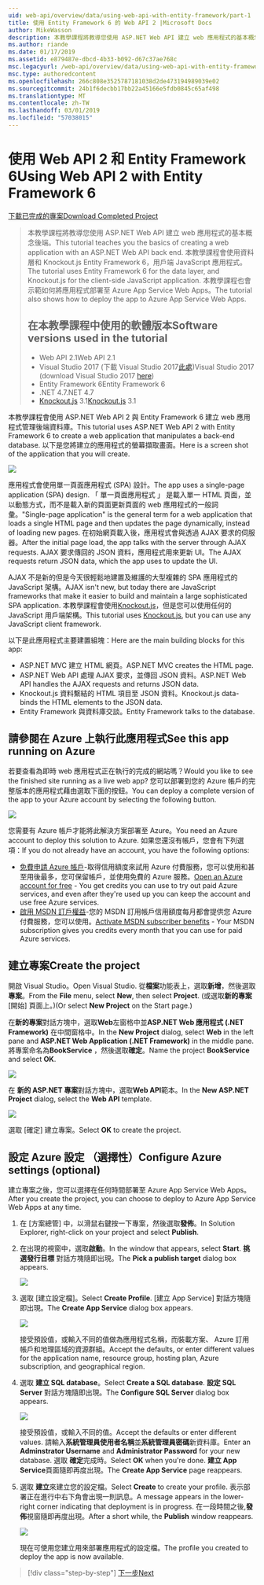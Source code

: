 ```yaml
---
uid: web-api/overview/data/using-web-api-with-entity-framework/part-1
title: 使用 Entity Framework 6 的 Web API 2 |Microsoft Docs
author: MikeWasson
description: 本教學課程將教導您使用 ASP.NET Web API 建立 web 應用程式的基本概念後端。 本教學課程會使用 Entity Framework 6 的資料配置...
ms.author: riande
ms.date: 01/17/2019
ms.assetid: e879487e-dbcd-4b33-b092-d67c37ae768c
msc.legacyurl: /web-api/overview/data/using-web-api-with-entity-framework/part-1
msc.type: authoredcontent
ms.openlocfilehash: 266c808e3525787181038d2de473194989039e02
ms.sourcegitcommit: 24b1f6decbb17bb22a45166e5fdb0845c65af498
ms.translationtype: MT
ms.contentlocale: zh-TW
ms.lasthandoff: 03/01/2019
ms.locfileid: "57038015"
---
```

<a name="using-web-api-2-with-entity-framework-6"></a><span data-ttu-id="470ee-104">使用 Web API 2 和 Entity Framework 6</span><span class="sxs-lookup"><span data-stu-id="470ee-104">Using Web API 2 with Entity Framework 6</span></span>
====================

[<span data-ttu-id="470ee-105">下載已完成的專案</span><span class="sxs-lookup"><span data-stu-id="470ee-105">Download Completed Project</span></span>](https://github.com/MikeWasson/BookService)

> <span data-ttu-id="470ee-106">本教學課程將教導您使用 ASP.NET Web API 建立 web 應用程式的基本概念後端。</span><span class="sxs-lookup"><span data-stu-id="470ee-106">This tutorial teaches you the basics of creating a web application with an ASP.NET Web API back end.</span></span> <span data-ttu-id="470ee-107">本教學課程會使用資料層和 Knockout.js Entity Framework 6，用戶端 JavaScript 應用程式。</span><span class="sxs-lookup"><span data-stu-id="470ee-107">The tutorial uses Entity Framework 6 for the data layer, and Knockout.js for the client-side JavaScript application.</span></span> <span data-ttu-id="470ee-108">本教學課程也會示範如何將應用程式部署至 Azure App Service Web Apps。</span><span class="sxs-lookup"><span data-stu-id="470ee-108">The tutorial also shows how to deploy the app to Azure App Service Web Apps.</span></span>
>
> ## <a name="software-versions-used-in-the-tutorial"></a><span data-ttu-id="470ee-109">在本教學課程中使用的軟體版本</span><span class="sxs-lookup"><span data-stu-id="470ee-109">Software versions used in the tutorial</span></span>
>
> - <span data-ttu-id="470ee-110">Web API 2.1</span><span class="sxs-lookup"><span data-stu-id="470ee-110">Web API 2.1</span></span>
> - <span data-ttu-id="470ee-111">Visual Studio 2017 (下載 Visual Studio 2017[此處](https://visualstudio.microsoft.com/downloads/?utm_medium=microsoft&utm_source=docs.microsoft.com&utm_campaign=button+cta&utm_content=download+vs2017))</span><span class="sxs-lookup"><span data-stu-id="470ee-111">Visual Studio 2017 (download Visual Studio 2017 [here](https://visualstudio.microsoft.com/downloads/?utm_medium=microsoft&utm_source=docs.microsoft.com&utm_campaign=button+cta&utm_content=download+vs2017))</span></span>
> - <span data-ttu-id="470ee-112">Entity Framework 6</span><span class="sxs-lookup"><span data-stu-id="470ee-112">Entity Framework 6</span></span>
> - <span data-ttu-id="470ee-113">.NET 4.7</span><span class="sxs-lookup"><span data-stu-id="470ee-113">.NET 4.7</span></span>
> - <span data-ttu-id="470ee-114">[Knockout.js](http://knockoutjs.com/) 3.1</span><span class="sxs-lookup"><span data-stu-id="470ee-114">[Knockout.js](http://knockoutjs.com/) 3.1</span></span>

<span data-ttu-id="470ee-115">本教學課程會使用 ASP.NET Web API 2 與 Entity Framework 6 建立 web 應用程式管理後端資料庫。</span><span class="sxs-lookup"><span data-stu-id="470ee-115">This tutorial uses ASP.NET Web API 2 with Entity Framework 6 to create a web application that manipulates a back-end database.</span></span> <span data-ttu-id="470ee-116">以下是您將建立的應用程式的螢幕擷取畫面。</span><span class="sxs-lookup"><span data-stu-id="470ee-116">Here is a screen shot of the application that you will create.</span></span>

[![](part-1/_static/image2.png)](part-1/_static/image1.png)

<span data-ttu-id="470ee-117">應用程式會使用單一頁面應用程式 (SPA) 設計。</span><span class="sxs-lookup"><span data-stu-id="470ee-117">The app uses a single-page application (SPA) design.</span></span> <span data-ttu-id="470ee-118">「 單一頁面應用程式 」 是載入單一 HTML 頁面，並以動態方式，而不是載入新的頁面更新頁面的 web 應用程式的一般詞彙。</span><span class="sxs-lookup"><span data-stu-id="470ee-118">"Single-page application" is the general term for a web application that loads a single HTML page and then updates the page dynamically, instead of loading new pages.</span></span> <span data-ttu-id="470ee-119">在初始網頁載入後，應用程式會與透過 AJAX 要求的伺服器。</span><span class="sxs-lookup"><span data-stu-id="470ee-119">After the initial page load, the app talks with the server through AJAX requests.</span></span> <span data-ttu-id="470ee-120">AJAX 要求傳回的 JSON 資料，應用程式用來更新 UI。</span><span class="sxs-lookup"><span data-stu-id="470ee-120">The AJAX requests return JSON data, which the app uses to update the UI.</span></span>

<span data-ttu-id="470ee-121">AJAX 不是新的但是今天很輕鬆地建置及維護的大型複雜的 SPA 應用程式的 JavaScript 架構。</span><span class="sxs-lookup"><span data-stu-id="470ee-121">AJAX isn't new, but today there are JavaScript frameworks that make it easier to build and maintain a large sophisticated SPA application.</span></span> <span data-ttu-id="470ee-122">本教學課程會使用[Knockout.js](http://knockoutjs.com/)，但是您可以使用任何的 JavaScript 用戶端架構。</span><span class="sxs-lookup"><span data-stu-id="470ee-122">This tutorial uses [Knockout.js](http://knockoutjs.com/), but you can use any JavaScript client framework.</span></span>

<span data-ttu-id="470ee-123">以下是此應用程式主要建置組塊：</span><span class="sxs-lookup"><span data-stu-id="470ee-123">Here are the main building blocks for this app:</span></span>

- <span data-ttu-id="470ee-124">ASP.NET MVC 建立 HTML 網頁。</span><span class="sxs-lookup"><span data-stu-id="470ee-124">ASP.NET MVC creates the HTML page.</span></span>
- <span data-ttu-id="470ee-125">ASP.NET Web API 處理 AJAX 要求，並傳回 JSON 資料。</span><span class="sxs-lookup"><span data-stu-id="470ee-125">ASP.NET Web API handles the AJAX requests and returns JSON data.</span></span>
- <span data-ttu-id="470ee-126">Knockout.js 資料繫結的 HTML 項目至 JSON 資料。</span><span class="sxs-lookup"><span data-stu-id="470ee-126">Knockout.js data-binds the HTML elements to the JSON data.</span></span>
- <span data-ttu-id="470ee-127">Entity Framework 與資料庫交談。</span><span class="sxs-lookup"><span data-stu-id="470ee-127">Entity Framework talks to the database.</span></span>

## <a name="see-this-app-running-on-azure"></a><span data-ttu-id="470ee-128">請參閱在 Azure 上執行此應用程式</span><span class="sxs-lookup"><span data-stu-id="470ee-128">See this app running on Azure</span></span>

<span data-ttu-id="470ee-129">若要查看為即時 web 應用程式正在執行的完成的網站嗎？</span><span class="sxs-lookup"><span data-stu-id="470ee-129">Would you like to see the finished site running as a live web app?</span></span> <span data-ttu-id="470ee-130">您可以部署到您的 Azure 帳戶的完整版本的應用程式藉由選取下面的按鈕。</span><span class="sxs-lookup"><span data-stu-id="470ee-130">You can deploy a complete version of the app to your Azure account by selecting the following button.</span></span>

[![](http://azuredeploy.net/deploybutton.png)](https://azuredeploy.net/?WT.mc_id=deploy_azure_aspnet&repository=https://github.com/tfitzmac/BookService)

<span data-ttu-id="470ee-131">您需要有 Azure 帳戶才能將此解決方案部署至 Azure。</span><span class="sxs-lookup"><span data-stu-id="470ee-131">You need an Azure account to deploy this solution to Azure.</span></span> <span data-ttu-id="470ee-132">如果您還沒有帳戶，您會有下列選項：</span><span class="sxs-lookup"><span data-stu-id="470ee-132">If you do not already have an account, you have the following options:</span></span>

- <span data-ttu-id="470ee-133">[免費申請 Azure 帳戶](https://azure.microsoft.com/pricing/free-trial/?WT.mc_id=A443DD604)-取得信用額度來試用 Azure 付費服務，您可以使用和甚至用後最多，您可保留帳戶，並使用免費的 Azure 服務。</span><span class="sxs-lookup"><span data-stu-id="470ee-133">[Open an Azure account for free](https://azure.microsoft.com/pricing/free-trial/?WT.mc_id=A443DD604) - You get credits you can use to try out paid Azure services, and even after they're used up you can keep the account and use free Azure services.</span></span>
- <span data-ttu-id="470ee-134">[啟用 MSDN 訂戶權益](https://azure.microsoft.com/pricing/member-offers/msdn-benefits-details/?WT.mc_id=A443DD604)-您的 MSDN 訂用帳戶信用額度每月都會提供您 Azure 付費服務，您可以使用。</span><span class="sxs-lookup"><span data-stu-id="470ee-134">[Activate MSDN subscriber benefits](https://azure.microsoft.com/pricing/member-offers/msdn-benefits-details/?WT.mc_id=A443DD604) - Your MSDN subscription gives you credits every month that you can use for paid Azure services.</span></span>

## <a name="create-the-project"></a><span data-ttu-id="470ee-135">建立專案</span><span class="sxs-lookup"><span data-stu-id="470ee-135">Create the project</span></span>

<span data-ttu-id="470ee-136">開啟 Visual Studio。</span><span class="sxs-lookup"><span data-stu-id="470ee-136">Open Visual Studio.</span></span> <span data-ttu-id="470ee-137">從**檔案**功能表上，選取**新增**，然後選取**專案**。</span><span class="sxs-lookup"><span data-stu-id="470ee-137">From the **File** menu, select **New**, then select **Project**.</span></span> <span data-ttu-id="470ee-138">(或選取**新的專案**[開始] 頁面上。)</span><span class="sxs-lookup"><span data-stu-id="470ee-138">(Or select **New Project** on the Start page.)</span></span>

<span data-ttu-id="470ee-139">在**新的專案**對話方塊中，選取**Web**左窗格中並**ASP.NET Web 應用程式 (.NET Framework)** 在中間窗格中。</span><span class="sxs-lookup"><span data-stu-id="470ee-139">In the **New Project** dialog, select **Web** in the left pane and **ASP.NET Web Application (.NET Framework)** in the middle pane.</span></span> <span data-ttu-id="470ee-140">將專案命名為**BookService** ，然後選取**確定**。</span><span class="sxs-lookup"><span data-stu-id="470ee-140">Name the project **BookService** and select **OK**.</span></span>

[![](part-1/_static/image11.png)](part-1/_static/image11.png)

<span data-ttu-id="470ee-141">在 **新的 ASP.NET 專案**對話方塊中，選取**Web API**範本。</span><span class="sxs-lookup"><span data-stu-id="470ee-141">In the **New ASP.NET Project** dialog, select the **Web API** template.</span></span>

[![](part-1/_static/image12.png)](part-1/_static/image12.png)


<span data-ttu-id="470ee-142">選取 [確定] 建立專案。</span><span class="sxs-lookup"><span data-stu-id="470ee-142">Select **OK** to create the project.</span></span>

## <a name="configure-azure-settings-optional"></a><span data-ttu-id="470ee-143">設定 Azure 設定 （選擇性）</span><span class="sxs-lookup"><span data-stu-id="470ee-143">Configure Azure settings (optional)</span></span>

<span data-ttu-id="470ee-144">建立專案之後，您可以選擇在任何時間部署至 Azure App Service Web Apps。</span><span class="sxs-lookup"><span data-stu-id="470ee-144">After you create the project, you can choose to deploy to Azure App Service Web Apps at any time.</span></span> 

1. <span data-ttu-id="470ee-145">在 [方案總管] 中，以滑鼠右鍵按一下專案，然後選取**發佈**。</span><span class="sxs-lookup"><span data-stu-id="470ee-145">In Solution Explorer, right-click on your project and select **Publish**.</span></span>

2. <span data-ttu-id="470ee-146">在出現的視窗中，選取**啟動**。</span><span class="sxs-lookup"><span data-stu-id="470ee-146">In the window that appears, select **Start**.</span></span> <span data-ttu-id="470ee-147">**挑選發行目標** 對話方塊隨即出現。</span><span class="sxs-lookup"><span data-stu-id="470ee-147">The **Pick a publish target** dialog box appears.</span></span>

   [![](part-1/_static/image14.png)](part-1/_static/image14.png)

3. <span data-ttu-id="470ee-148">選取 [建立設定檔]。</span><span class="sxs-lookup"><span data-stu-id="470ee-148">Select **Create Profile**.</span></span> <span data-ttu-id="470ee-149">[建立 App Service] 對話方塊隨即出現。</span><span class="sxs-lookup"><span data-stu-id="470ee-149">The **Create App Service** dialog box appears.</span></span>

   [![](part-1/_static/image15.png)](part-1/_static/image15.png)

   <span data-ttu-id="470ee-150">接受預設值，或輸入不同的值做為應用程式名稱，而裝載方案、 Azure 訂用帳戶和地理區域的資源群組。</span><span class="sxs-lookup"><span data-stu-id="470ee-150">Accept the defaults, or enter different values for the application name, resource group, hosting plan, Azure subscription, and geographical region.</span></span> 

4. <span data-ttu-id="470ee-151">選取 **建立 SQL database**。</span><span class="sxs-lookup"><span data-stu-id="470ee-151">Select **Create a SQL database**.</span></span> <span data-ttu-id="470ee-152">**設定 SQL Server**  對話方塊隨即出現。</span><span class="sxs-lookup"><span data-stu-id="470ee-152">The **Configure SQL Server** dialog box appears.</span></span> 

   [![](part-1/_static/image16.png)](part-1/_static/image16.png)

   <span data-ttu-id="470ee-153">接受預設值，或輸入不同的值。</span><span class="sxs-lookup"><span data-stu-id="470ee-153">Accept the defaults or enter different values.</span></span> <span data-ttu-id="470ee-154">請輸入**系統管理員使用者名稱**並**系統管理員密碼**新資料庫。</span><span class="sxs-lookup"><span data-stu-id="470ee-154">Enter an **Adminstrator Username** and **Administrator Password** for your new database.</span></span> <span data-ttu-id="470ee-155">選取 **確定**完成時。</span><span class="sxs-lookup"><span data-stu-id="470ee-155">Select **OK** when you're done.</span></span> <span data-ttu-id="470ee-156">**建立 App Service**頁面隨即再度出現。</span><span class="sxs-lookup"><span data-stu-id="470ee-156">The **Create App Service** page reappears.</span></span>

5. <span data-ttu-id="470ee-157">選取 **建立**來建立您的設定檔。</span><span class="sxs-lookup"><span data-stu-id="470ee-157">Select **Create** to create your profile.</span></span> <span data-ttu-id="470ee-158">表示部署正在進行中右下角會出現一則訊息。</span><span class="sxs-lookup"><span data-stu-id="470ee-158">A message appears in the lower-right corner indicating that deployment is in progress.</span></span> <span data-ttu-id="470ee-159">在一段時間之後,**發佈**視窗隨即再度出現。</span><span class="sxs-lookup"><span data-stu-id="470ee-159">After a short while, the **Publish** window reappears.</span></span>

    [![](part-1/_static/image17.png)](part-1/_static/image17.png)
   
    <span data-ttu-id="470ee-160">現在可使用您建立用來部署應用程式的設定檔。</span><span class="sxs-lookup"><span data-stu-id="470ee-160">The profile you created to deploy the app is now available.</span></span> 


> [!div class="step-by-step"]
> [<span data-ttu-id="470ee-161">下一步</span><span class="sxs-lookup"><span data-stu-id="470ee-161">Next</span></span>](part-2.md)
